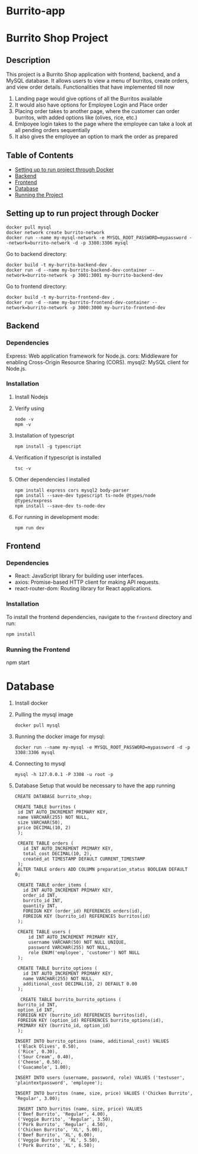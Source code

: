 # Burrito-app

# Burrito Shop Project

## Description

This project is a Burrito Shop application with frontend, backend, and a MySQL database. It allows users to view a menu of burritos, create orders, and view order details.
Functionalities that have implemented till now
1. Landing page would give options of all the Burritos available
2. It would also have options for Employee Login and Place order
3. Placing order takes to another page, where the customer can order burritos, with added options like (olives, rice, etc.)
4. Emlpoyee login takes to the page where the employee can take a look at all pending orders sequentially
5. It also gives the employee an option to mark the order as prepared

## Table of Contents

- [Setting up to run project through Docker](#Setup)
- [Backend](#backend)
- [Frontend](#frontend)
- [Database](#database)
- [Running the Project](#running-the-project)


## Setting up to run project through Docker
```
docker pull mysql
docker network create burrito-network
docker run --name my-mysql-network -e MYSQL_ROOT_PASSWORD=mypassword --network=burrito-network -d -p 3308:3306 mysql
```

Go to backend directory: 
```
docker build -t my-burrito-backend-dev .
docker run -d --name my-burrito-backend-dev-container --network=burrito-network -p 3001:3001 my-burrito-backend-dev
```

Go to frontend directory: 
```
docker build -t my-burrito-frontend-dev .
docker run -d --name my-burrito-frontend-dev-container --network=burrito-network -p 3000:3000 my-burrito-frontend-dev
```

## Backend

### Dependencies
Express: Web application framework for Node.js.
cors: Middleware for enabling Cross-Origin Resource Sharing (CORS).
mysql2: MySQL client for Node.js.

### Installation

1. Install Nodejs
2. Verify using
   ```
   node -v
   mpm -v
   ```
3. Installation of typescript
   ```
   npm install -g typescript
   ```
4. Verification if typescript is installed
   ```
   tsc -v
   ```
5. Other dependencies I installed
   ```
   npm install express cors mysql2 body-parser
   npm install --save-dev typescript ts-node @types/node @types/express
   npm install --save-dev ts-node-dev
   ```

6. For running in development mode: 
   ```
   npm run dev
   ```

## Frontend

### Dependencies

- React: JavaScript library for building user interfaces.
- axios: Promise-based HTTP client for making API requests.
- react-router-dom: Routing library for React applications.

### Installation

To install the frontend dependencies, navigate to the `frontend` directory and run:

```bash
npm install
```

### Running the Frontend
npm start


# Database

1. Install docker
2. Pulling the mysql image
   ```
   docker pull mysql
   ```
   
3. Running the docker image for mysql:
   ```
   docker run --name my-mysql -e MYSQL_ROOT_PASSWORD=mypassword -d -p 3308:3306 mysql
   ```
5. Connecting to mysql
   ``` 
   mysql -h 127.0.0.1 -P 3308 -u root -p
   ```
6. Database Setup that would be necessary to have the app running
   ```
   CREATE DATABASE burrito_shop;

   CREATE TABLE burritos (
    id INT AUTO_INCREMENT PRIMARY KEY,
    name VARCHAR(255) NOT NULL,
    size VARCHAR(50),
    price DECIMAL(10, 2)
    );
   
    CREATE TABLE orders (
      id INT AUTO_INCREMENT PRIMARY KEY,
      total_cost DECIMAL(10, 2),
      created_at TIMESTAMP DEFAULT CURRENT_TIMESTAMP
    );
    ALTER TABLE orders ADD COLUMN preparation_status BOOLEAN DEFAULT 0;
       
    CREATE TABLE order_items (
      id INT AUTO_INCREMENT PRIMARY KEY,
      order_id INT,
      burrito_id INT,
      quantity INT,
      FOREIGN KEY (order_id) REFERENCES orders(id),
      FOREIGN KEY (burrito_id) REFERENCES burritos(id)
    );
    
    CREATE TABLE users (
        id INT AUTO_INCREMENT PRIMARY KEY,
        username VARCHAR(50) NOT NULL UNIQUE,
        password VARCHAR(255) NOT NULL,
        role ENUM('employee', 'customer') NOT NULL
    );
    
    CREATE TABLE burrito_options (
      id INT AUTO_INCREMENT PRIMARY KEY,
      name VARCHAR(255) NOT NULL,
      additional_cost DECIMAL(10, 2) DEFAULT 0.00
    );

     CREATE TABLE burrito_burrito_options (
    burrito_id INT,
    option_id INT,
    FOREIGN KEY (burrito_id) REFERENCES burritos(id),
    FOREIGN KEY (option_id) REFERENCES burrito_options(id),
    PRIMARY KEY (burrito_id, option_id)
    );

   INSERT INTO burrito_options (name, additional_cost) VALUES 
    ('Black Olives', 0.50),
    ('Rice', 0.30),
    ('Sour Cream', 0.40),
    ('Cheese', 0.50),
    ('Guacamole', 1.00);

   INSERT INTO users (username, password, role) VALUES ('testuser', 'plaintextpassword', 'employee');

   INSERT INTO burritos (name, size, price) VALUES ('Chicken Burrito', 'Regular', 3.00);

    INSERT INTO burritos (name, size, price) VALUES 
    ('Beef Burrito', 'Regular', 4.00),
    ('Veggie Burrito', 'Regular', 3.50),
    ('Pork Burrito', 'Regular', 4.50),
    ('Chicken Burrito', 'XL', 5.00),
    ('Beef Burrito', 'XL', 6.00),
    ('Veggie Burrito', 'XL', 5.50),
    ('Pork Burrito', 'XL', 6.50);
  
   ```
